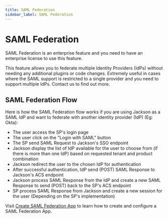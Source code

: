 ```yaml
---
title: SAML Federation
sidebar_label: SAML Federation
---
```


# SAML Federation

SAML Federation is an enterprise feature and you need to have an enterprise license to use this feature.

This feature allows you to federate multiple Identity Providers (IdPs) without needing any additional plugins or code changes. Extremely useful in cases where the SAML support is restricted to a single provider and you need to support multiple IdPs. Contact us to find out more.

## SAML Federation Flow

Here is how the SAML Federation flow works if you are using Jackson as a SAML IdP and want to federate with another identity provider (IdP) (Eg: Okta):

- The user access the SP's login page
- The user click on the "Login with SAML" button
- The SP send SAML Request to Jackson's SSO endpoint
- Jackson display the list of IdP available for the user to choose from (if there is more than one IdP) based on requested tenant and product combination
- Jackson redirect the user to the chosen IdP for authentication
- After successful authentication, IdP send (POST) SAML Response to Jackson's ACS endpoint
- Jackson process SAML Response from the IdP and create a new SAML Response to send (POST) back to the SP's ACS endpoint
- SP process SAML Response from Jackson and create a new session for the user (Depending on the SP's implementation)

Visit [Create SAML Federation App](/docs/admin-portal/saml-federation) to learn how to create and configure a SAML Federation App.
